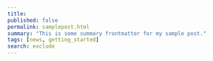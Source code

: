 ```yaml
---
title:  
published: false
permalink: samplepost.html
summary: "This is some summary frontmatter for my sample post."
tags: [news, getting_started]
search: exclude
---
```

